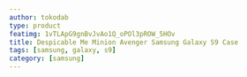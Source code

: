 ```yaml
---
author: tokodab
type: product
featimg: 1vTLApG9gnBvJvAo1Q_oPOl3pROW_5HOv
title: Despicable Me Minion Avenger Samsung Galaxy S9 Case
tags: [samsung, galaxy, s9]
category: [samsung]
---
```

